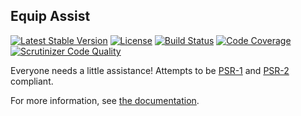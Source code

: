 ## Equip Assist

[![Latest Stable Version](https://img.shields.io/packagist/v/equip/assist.svg)](https://packagist.org/packages/equip/assist)
[![License](https://img.shields.io/packagist/l/equip/assist.svg)](https://github.com/equip/assist/blob/master/LICENSE)
[![Build Status](https://travis-ci.org/equip/assist.svg)](https://travis-ci.org/equip/assist)
[![Code Coverage](https://scrutinizer-ci.com/g/equip/assist/badges/coverage.png?b=master)](https://scrutinizer-ci.com/g/equip/assist/?branch=master)
[![Scrutinizer Code Quality](https://scrutinizer-ci.com/g/equip/assist/badges/quality-score.png?b=master)](https://scrutinizer-ci.com/g/equip/assist/?branch=master)

Everyone needs a little assistance! Attempts to be [PSR-1](http://www.php-fig.org/psr/psr-1/)
and [PSR-2](http://www.php-fig.org/psr/psr-2/) compliant.

For more information, see [the documentation](http://equipframework.readthedocs.org/en/latest/assist).

